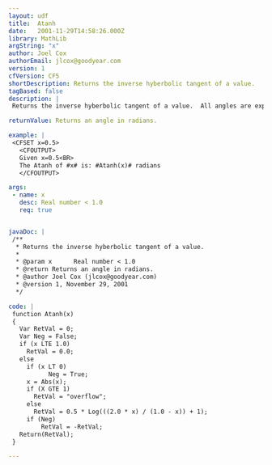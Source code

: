 ```yaml
---
layout: udf
title:  Atanh
date:   2001-11-29T14:58:26.000Z
library: MathLib
argString: "x"
author: Joel Cox
authorEmail: jlcox@goodyear.com
version: 1
cfVersion: CF5
shortDescription: Returns the inverse hyberbolic tangent of a value.
tagBased: false
description: |
 Returns the inverse hyberbolic tangent of a value.  All angles are expressed in radians.

returnValue: Returns an angle in radians.

example: |
 <CFSET x=0.5>
   <CFOUTPUT>
   Given x=0.5<BR>
   The Atanh of #x# is: #Atanh(x)# radians
   </CFOUTPUT>

args:
 - name: x
   desc: Real number < 1.0
   req: true


javaDoc: |
 /**
  * Returns the inverse hyberbolic tangent of a value.
  * 
  * @param x      Real number < 1.0 
  * @return Returns an angle in radians. 
  * @author Joel Cox (jlcox@goodyear.com) 
  * @version 1, November 29, 2001 
  */

code: |
 function Atanh(x)
 {
   Var RetVal = 0;
   Var Neg = False;
   if (x LTE 1.0) 
     RetVal = 0.0;
   else
     if (x LT 0) 
           Neg = True;
     x = Abs(x);
     if (X GTE 1)
       RetVal = "overflow";
     else
       RetVal = 0.5 * Log(((2.0 * x) / (1.0 - x)) + 1);
     if (Neg) 
         RetVal = -RetVal;
   Return(RetVal);
 }

---
```


